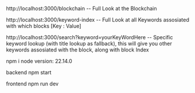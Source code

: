 http://localhost:3000/blockchain  -- Full Look at the Blockchain




http://localhost:3000/keyword-index -- Full Look at all Keywords assosiated with which blocks [Key : Value]




http://localhost:3000/search?keyword=yourKeyWordHere -- Specific keyword lookup (with title lookup as fallback), this will give you other keywords assosiated with the block, along with block Index


npm i
node version: 22.14.0

backend
npm start

frontend
npm run dev